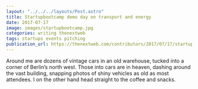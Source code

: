 ```yaml
---
layout: "../../../layouts/Post.astro"
title: Startupbootcamp demo day on transport and energy
date: 2017-07-17
image: images/startupbootcamp.jpg
categories: writing thenextweb
tags: startups events pitching
publication_url: https://thenextweb.com/contributors/2017/07/17/startupbootcamp-demo-day-transport-energy/#.tnw_GC3oSW3u
---
```


Around me are dozens of vintage cars in an old warehouse, tucked into a corner of Berlin’s north west. Those into cars are in heaven, dashing around the vast building, snapping photos of shiny vehicles as old as most attendees. I on the other hand head straight to the coffee and snacks.
